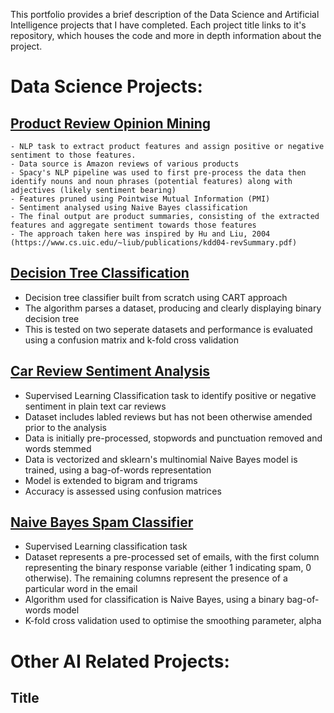 This portfolio provides a brief description of the Data Science and Artificial Intelligence projects that I have completed. Each project title links to it's repository, which houses the code and more in depth information about the project. 

# Data Science Projects:

## [Product Review Opinion Mining](https://github.com/samjpwalsh/Product_Review_Opinion_Mining)

    - NLP task to extract product features and assign positive or negative sentiment to those features.
    - Data source is Amazon reviews of various products
    - Spacy's NLP pipeline was used to first pre-process the data then identify nouns and noun phrases (potential features) along with adjectives (likely sentiment bearing)
    - Features pruned using Pointwise Mutual Information (PMI)
    - Sentiment analysed using Naive Bayes classification
    - The final output are product summaries, consisting of the extracted features and aggregate sentiment towards those features
    - The approach taken here was inspired by Hu and Liu, 2004 (https://www.cs.uic.edu/~liub/publications/kdd04-revSummary.pdf)

## [Decision Tree Classification](https://github.com/samjpwalsh/Decision_Tree_Classification)

- Decision tree classifier built from scratch using CART approach
- The algorithm parses a dataset, producing and clearly displaying binary decision tree
- This is tested on two seperate datasets and performance is evaluated using a confusion matrix and k-fold cross validation

## [Car Review Sentiment Analysis](https://github.com/samjpwalsh/Car_Review_Sentiment_Analysis)

- Supervised Learning Classification task to identify positive or negative sentiment in plain text car reviews
- Dataset includes labled reviews but has not been otherwise amended prior to the analysis
- Data is initially pre-processed, stopwords and punctuation removed and words stemmed
- Data is vectorized and sklearn's multinomial Naive Bayes model is trained, using a bag-of-words representation
- Model is extended to bigram and trigrams
- Accuracy is assessed using confusion matrices

## [Naive Bayes Spam Classifier](https://github.com/samjpwalsh/NB_Spam_Classifier)

- Supervised Learning classification task
- Dataset represents a pre-processed set of emails, with the first column representing the binary response variable (either 1 indicating spam, 0 otherwise). The remaining columns represent the presence of a particular word in the email
- Algorithm used for classification is Naive Bayes, using a binary bag-of-words model
- K-fold cross validation used to optimise the smoothing parameter, alpha

# Other AI Related Projects:

## Title
